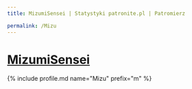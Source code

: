 ```yaml
---
title: MizumiSensei | Statystyki patronite.pl | Patromierz

permalink: /Mizu
---
```


# [MizumiSensei](https://patronite.pl/Mizu)

{% include profile.md name="Mizu" prefix="m" %}
